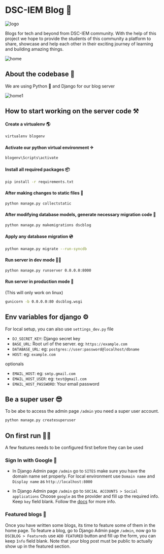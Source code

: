 # DSC-IEM Blog 📰

![logo](img/logo.svg)

Blogs for tech and beyond from DSC-IEM community.
With the help of this project we hope to provide the students of this community a platform to share,
showcase and help each other in their exciting journey of learning and building amazing things.

![home](screenshots/home.png)

## About the codebase 📁

We are using Python 🐍 and Django for our blog server

![home1](screenshots/home1.png)

## How to start working on the server code ⚒

#### Create a virtualenv 🌎

```bash
virtualenv blogenv
```

#### Activate our python virtual environment ✈

```bash
blogenv\Scripts\activate
```

#### Install all required packages 📦

```bash
pip install -r requirements.txt
```

#### After making changes to static files 🎴

```bash
python manage.py collectstatic
```

#### After modifying database models, generate necessary migration code 💾

```bash
python manage.py makemigrations dscblog
```

#### Apply any database migration 💿

```bash
python manage.py migrate --run-syncdb
```

#### Run server in dev mode 🏃‍♀️

```bash
python manage.py runserver 0.0.0.0:8000
```

#### Run server in production mode 🏁

  (This will only work on linux)

```bash
gunicorn -b 0.0.0.0:80 dscblog.wsgi
```

## Env variables for django ⚙

For local setup, you can also use `settings_dev.py` file

- `DJ_SECRET_KEY`: Django secret key
- `BASE_URL`: Root url of the server. eg: `https://example.com`
- `DATABASE_URL`: eg: `postgres://user:password@localhost/dbname`
- `HOST`: eg: `example.com`

optionals

- `EMAIL_HOST`: eg: `smtp.gmail.com`
- `EMAIL_HOST_USER`: eg: `test@gmail.com`
- `EMAIL_HOST_PASSWORD`: Your email password

## Be a super user 😎

To be abe to access the admin page `/admin` you need a super user account.

```bash
python manage.py createsuperuser
```

## On first run 🏃‍♀️

A few features needs to be configured first before they can be used

### Sign In with Google 📧

- In Django Admin page `/admin` go to `SITES` make sure you have the domain name set properly.
For local environment use `Domain name` and `Display name` as  `http://localhost:8000`

- In Django Admin page `/admin` go to `SOCIAL ACCOUNTS > Social applications`
Choose `google` as the provider and fill up the required info.
Keep `key` field blank.
Follow the [docs](https://django-allauth.readthedocs.io/en/latest/providers.html#google)
for more info.

### Featured blogs 📢

Once you have written some blogs, its time to feature some of them in the home page.
To feature a blog, go to Django Admin page `/admin`, now go to `DSCBLOG > Featureds`
use `ADD FEATURED` button and fill up the form, you can keep `Info` field blank.
Note that your blog post must be public to actually show up in the featured section.
